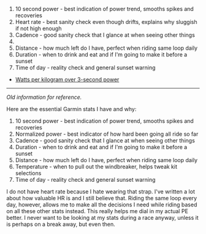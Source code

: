 1. 10 second power - best indication of power trend, smooths spikes and recoveries
2. Heart rate - best sanity check even though drifts, explains why sluggish if not high enough
3. Cadence - good sanity check that I glance at when seeing other things
4. 
5. Distance - how much left do I have, perfect when riding same loop daily
6. Duration - when to drink and eat and if I'm going to make it before a sunset
7. Time of day - reality check and general sunset warning

- [Watts per kilogram over 3-second power](Watts%20per%20kilogram%20over%203-second%20power.md)

----

*Old information for reference.*

Here are the essential Garmin stats I have and why:

1. 10 second power - best indication of power trend, smooths spikes and recoveries
2. Normalized power - best indicator of how hard been going all ride so far
3. Cadence - good sanity check that I glance at when seeing other things
4. Duration - when to drink and eat and if I'm going to make it before a sunset
5. Distance - how much left do I have, perfect when riding same loop daily
6. Temperature - when to pull out the windbreaker, helps tweak kit selections
7. Time of day - reality check and general sunset warning

I do not have heart rate because I hate wearing that strap. I've written a lot about how valuable HR is and I still believe that. Riding the same loop every day, however, allows me to make all the decisions I need while riding based on all these other stats instead. This really helps me dial in my actual PE better. I never want to be looking at my stats during a race anyway, unless it is perhaps on a break away, but even then.